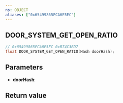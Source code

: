 ```yaml
---
ns: OBJECT
aliases: ["0x65499865FCA6E5EC"]
---
```

## DOOR_SYSTEM_GET_OPEN_RATIO

```c
// 0x65499865FCA6E5EC 0xB74C3BD7
float DOOR_SYSTEM_GET_OPEN_RATIO(Hash doorHash);
```

## Parameters
* **doorHash**: 

## Return value
